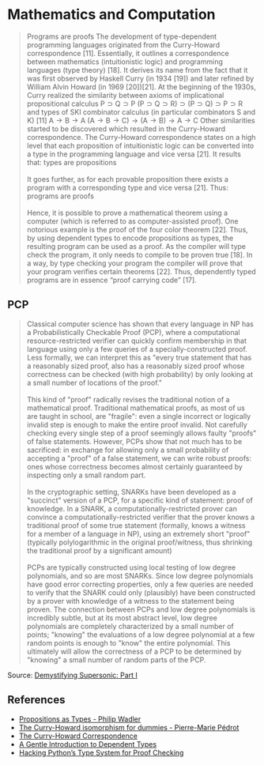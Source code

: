 # Mathematics and Computation

> Programs are proofs
The development of type-dependent programming languages originated from the Curry-Howard correspondence [11]. Essentially, it outlines a correspondence between mathematics (intuitionistic logic) and programming languages (type theory) [18]. It derives its name from the fact that it was first observed by Haskell Curry (in 1934 [19]) and later refined by William Alvin Howard (in 1969 [20])[21]. At the beginning of the 1930s, Curry realized the similarity between axioms of implicational propositional calculus P ⊃ Q ⊃ P (P ⊃ Q ⊃ R) ⊃ (P ⊃ Q) ⊃ P ⊃ R and types of SKI combinator calculus (in particular combinators S and K) [11] A → B → A (A → B → C) → (A → B) → A → C Other similarities started to be discovered which resulted in the Curry-Howard correspondence. The Curry-Howard correspondence states on a high level that each proposition of intuitionistic logic can be converted into a type in the programming language and vice versa [21]. It results that:
types are propositions<br><br>
It goes further, as for each provable proposition there exists a program with a corresponding type and vice versa [21]. Thus:
programs are proofs<br><br>
Hence, it is possible to prove a mathematical theorem using a computer (which is referred to as computer-assisted proof). One notorious example is the proof of the four color theorem [22]. Thus, by using dependent types to encode propositions as types, the resulting program can be used as a proof. As the compiler will type check the program, it only needs to compile to be proven true [18]. In a way, by type checking your program the compiler will prove that your program verifies certain theorems [22]. Thus, dependently typed programs are in essence “proof carrying code” [17].


## PCP

>Classical computer science has shown that every language in NP has a Probabilistically Checkable Proof (PCP), where a computational resource-restricted verifier can quickly confirm membership in that language using only a few queries of a specially-constructed proof. Less formally, we can interpret this as "every true statement that has a reasonably sized proof, also has a reasonably sized proof whose correctness can be checked (with high probability) by only looking at a small number of locations of the proof."<br><br>
This kind of "proof" radically revises the traditional notion of a mathematical proof. Traditional mathematical proofs, as most of us are taught in school, are "fragile": even a single incorrect or logically invalid step is enough to make the entire proof invalid. Not carefully checking every single step of a proof seemingly allows faulty "proofs" of false statements. However, PCPs show that not much has to be sacrificed: in exchange for allowing only a small probability of accepting a "proof" of a false statement, we can write robust proofs: ones whose correctness becomes almost certainly guaranteed by inspecting only a small random part.<br><br>
In the cryptographic setting, SNARKs have been developed as a "succinct" version of a PCP, for a specific kind of statement: proof of knowledge. In a SNARK, a computationally-restricted prover can convince a computationally-restricted verifier that the prover knows a traditional proof of some true statement (formally, knows a witness for a member of a language in NP), using an extremely short "proof" (typically polylogarithmic in the original proof/witness, thus shrinking the traditional proof by a significant amount)<br><br>
PCPs are typically constructed using local testing of low degree polynomials, and so are most SNARKs. Since low degree polynomials have good error correcting properties, only a few queries are needed to verify that the SNARK could only (plausibly) have been constructed by a prover with knowledge of a witness to the statement being proven. The connection between PCPs and low degree polynomials is incredibly subtle, but at its most abstract level, low degree polynomials are completely characterized by a small number of points; "knowing" the evaluations of a low degree polynomial at a few random points is enough to "know" the entire polynomial. This ultimately will allow the correctness of a PCP to be determined by "knowing" a small number of random parts of the PCP.

Source: [Demystifying Supersonic: Part I](https://research.metastate.dev/demystifying-supersonic-part-1/#)

## References
- [Propositions as Types - Philip Wadler](https://youtu.be/IOiZatlZtGU)
- [The Curry-Howard isomorphism for dummies - Pierre-Marie Pédrot](https://www.pédrot.fr/slides/inria-junior-02-15.pdf)
- [The Curry-Howard Correspondence](https://cs3110.github.io/textbook/chapters/adv/curry-howard.html)
- [A Gentle Introduction to Dependent Types](https://research.metastate.dev/a-gentle-introduction-to-dependent-types/)
- [Hacking Python’s Type System for Proof Checking](https://max.fan/posts/hacking-python-types/)
